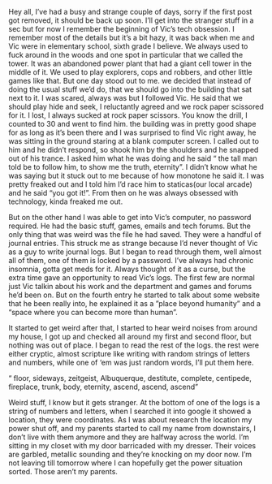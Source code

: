 Hey all, I’ve had a busy and strange couple of days, sorry if the first post got removed, it should be back up soon. I’ll get into the stranger stuff in a sec but for now I remember the beginning of Vic’s tech obsession. I remember most of the details but it’s a bit hazy, it was back when me and Vic were in elementary school, sixth grade I believe. We always used to fuck around in the woods and one spot in particular that we called the tower. It was an abandoned power plant that had a giant cell tower in the middle of it. We used to play explorers, cops and robbers, and other little games like that. But one day stood out to me. we decided that instead of doing the usual stuff we’d do, that we should go into the building that sat next to it. I was scared, always was but I followed Vic. He said that we should play hide and seek, I reluctantly agreed and we rock paper scissored for it. I lost, I always sucked at rock paper scissors. You know the drill, I counted to 30 and went to find him. the building was in pretty good shape for as long as it’s been there and I was surprised to find Vic right away, he was sitting in the ground staring at a blank computer screen. I called out to him and he didn’t respond, so shook him by the shoulders and he snapped out of his trance. I asked him what he was doing and he said “ the tall man told be to follow him, to show me the truth, eternity”. I didn’t know what he was saying but it stuck out to me because of how monotone he said it. I was pretty freaked out and I told him I’d race him to staticas(our local arcade) and he said “you got it!”. From then on he was always obsessed with technology, kinda freaked me out. 
 
But on the other hand I was able to get into Vic’s computer, no password required. He had the basic stuff, games, emails and tech forums. But the only thing that was weird was the file he had saved. They were a handful of journal entries. This struck me as strange because I’d never thought of Vic as a guy to write journal logs. But I began to read through them, well almost all of them, one of them is locked by a password. I’ve always had chronic insomnia, gotta get meds for it. Always thought of it as a curse, but the extra time gave an opportunity to read Vic’s logs. The first few are normal just Vic talkin about his work and the department and games and forums he’d been on. But on the fourth entry he started to talk about some website that he been really into, he explained it as a ”place beyond humanity” and a “space where you can become more than human”. 

It started to get weird after that, I started to hear weird noises from around my house, I got up and checked all around my first and second floor, but nothing was out of place. I began to read the rest of the logs. the rest were either cryptic, almost scripture like writing with random strings of letters and numbers, while  one of ‘em was just random words, I’ll put them here.

“ floor, sideways, zeitgeist, Albuquerque, destitute, complete, centipede, fireplace, trunk, body, eternity, ascend, ascend, ascend”

Weird stuff, I know but it gets stranger. At the bottom of one of the logs is a string of numbers and letters, when I searched it into google it showed a location, they were coordinates. As I was about research the location my power shut off, and my parents started to call my name from downstairs, I don’t live with them anymore and they are halfway across the world. I’m sitting in my closet with my door barricaded with my dresser. Their voices are garbled, metallic sounding and they’re knocking on my door now. I’m not leaving till tomorrow where I can hopefully get the power situation sorted. Those aren’t my parents.